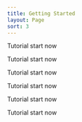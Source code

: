 ```yaml
---
title: Getting Started
layout: Page
sort: 3
---
```


Tutorial start now

Tutorial start now

Tutorial start now

Tutorial start now

Tutorial start now

Tutorial start now
